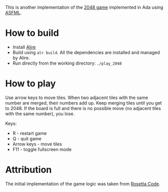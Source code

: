 This is another implementation of the [2048 game](https://github.com/gabrielecirulli/2048)
implemented in Ada using [ASFML](https://mgrojo.github.io/ASFML/).

# How to build

- Install [Alire](https://alire.ada.dev/)
- Build using `alr build`. All the dependencies are installed and managed by Alire.
- Run directly from the working directory: `./play_2048`

# How to play
Use arrow keys to move tiles. When two adjacent tiles with the same number are merged, their numbers
add up. Keep merging tiles until you get to 2048. If the board is full and there is no possible move
(no adjacent tiles with the same number), you lose.

Keys:
- R - restart game
- Q - quit game
- Arrow keys - move tiles
- F11 - toggle fullscreen mode

# Attribution

The initial implementation of the game logic was taken from [Rosetta Code](https://rosettacode.org/wiki/2048).
